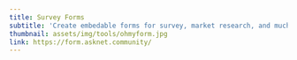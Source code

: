 ```yaml
---
title: Survey Forms
subtitle: 'Create embedable forms for survey, market research, and much more. <br><i class="fas fa-exclamation-triangle"></i> Coming Soon <i class="fas fa-exclamation-triangle"></i>'
thumbnail: assets/img/tools/ohmyform.jpg
link: https://form.asknet.community/
---
```

